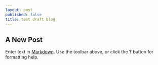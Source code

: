 ```yaml
---
layout: post
published: false
title: test draft blog
---
```

## A New Post

Enter text in [Markdown](http://daringfireball.net/projects/markdown/). Use the toolbar above, or click the **?** button for formatting help.
